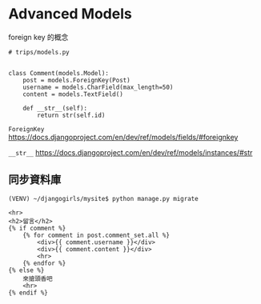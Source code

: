 # Advanced Models

foreign key 的概念


```
# trips/models.py


class Comment(models.Model):
    post = models.ForeignKey(Post)
    username = models.CharField(max_length=50)
    content = models.TextField()

    def __str__(self):
        return str(self.id)
```
`ForeignKey`
https://docs.djangoproject.com/en/dev/ref/models/fields/#foreignkey

`__str__`
https://docs.djangoproject.com/en/dev/ref/models/instances/#str

## 同步資料庫

```
(VENV) ~/djangogirls/mysite$ python manage.py migrate

```

```
<hr>
<h2>留言</h2>
{% if comment %}
    {% for comment in post.comment_set.all %}
        <div>{{ comment.username }}</div>
        <div>{{ comment.content }}</div>
        <hr>
    {% endfor %}
{% else %}
    來搶頭香吧
    <hr>
{% endif %}
```
